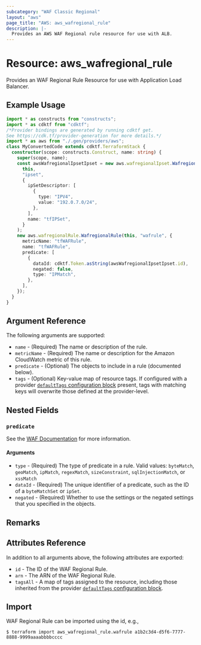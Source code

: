```yaml
---
subcategory: "WAF Classic Regional"
layout: "aws"
page_title: "AWS: aws_wafregional_rule"
description: |-
  Provides an AWS WAF Regional rule resource for use with ALB.
---
```


# Resource: aws_wafregional_rule

Provides an WAF Regional Rule Resource for use with Application Load Balancer.

## Example Usage

```typescript
import * as constructs from "constructs";
import * as cdktf from "cdktf";
/*Provider bindings are generated by running cdktf get.
See https://cdk.tf/provider-generation for more details.*/
import * as aws from "./.gen/providers/aws";
class MyConvertedCode extends cdktf.TerraformStack {
  constructor(scope: constructs.Construct, name: string) {
    super(scope, name);
    const awsWafregionalIpsetIpset = new aws.wafregionalIpset.WafregionalIpset(
      this,
      "ipset",
      {
        ipSetDescriptor: [
          {
            type: "IPV4",
            value: "192.0.7.0/24",
          },
        ],
        name: "tfIPSet",
      }
    );
    new aws.wafregionalRule.WafregionalRule(this, "wafrule", {
      metricName: "tfWAFRule",
      name: "tfWAFRule",
      predicate: [
        {
          dataId: cdktf.Token.asString(awsWafregionalIpsetIpset.id),
          negated: false,
          type: "IPMatch",
        },
      ],
    });
  }
}

```

## Argument Reference

The following arguments are supported:

* `name` - (Required) The name or description of the rule.
* `metricName` - (Required) The name or description for the Amazon CloudWatch metric of this rule.
* `predicate` - (Optional) The objects to include in a rule (documented below).
* `tags` - (Optional) Key-value map of resource tags. If configured with a provider [`defaultTags` configuration block](https://registry.terraform.io/providers/hashicorp/aws/latest/docs#default_tags-configuration-block) present, tags with matching keys will overwrite those defined at the provider-level.

## Nested Fields

### `predicate`

See the [WAF Documentation](https://docs.aws.amazon.com/waf/latest/APIReference/API_Predicate.html) for more information.

#### Arguments

* `type` - (Required) The type of predicate in a rule. Valid values: `byteMatch`, `geoMatch`, `ipMatch`, `regexMatch`, `sizeConstraint`, `sqlInjectionMatch`, or `xssMatch`
* `dataId` - (Required) The unique identifier of a predicate, such as the ID of a `byteMatchSet` or `ipSet`.
* `negated` - (Required) Whether to use the settings or the negated settings that you specified in the objects.

## Remarks

## Attributes Reference

In addition to all arguments above, the following attributes are exported:

* `id` - The ID of the WAF Regional Rule.
* `arn` - The ARN of the WAF Regional Rule.
* `tagsAll` - A map of tags assigned to the resource, including those inherited from the provider [`defaultTags` configuration block](https://registry.terraform.io/providers/hashicorp/aws/latest/docs#default_tags-configuration-block).

## Import

WAF Regional Rule can be imported using the id, e.g.,

```
$ terraform import aws_wafregional_rule.wafrule a1b2c3d4-d5f6-7777-8888-9999aaaabbbbcccc
```

<!-- cache-key: cdktf-0.17.0-pre.15 input-02ca0b673897ec4843c8ce504d40f304b73960cbfcf0c976537c7495231d678f -->